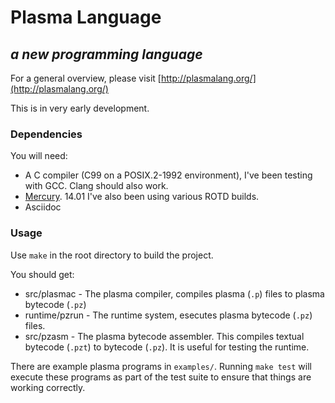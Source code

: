 # Plasma Language
## *a new programming language*

For a general overview, please visit
[http://plasmalang.org/](http://plasmalang.org/)

This is in very early development.

### Dependencies

You will need:

* A C compiler (C99 on a POSIX.2-1992 environment), I've been testing with GCC.
  Clang should also work.
* [Mercury](https://www.mercurylang.org/). 14.01  I've also been using various
  ROTD builds.
* Asciidoc

### Usage

Use ```make``` in the root directory to build the project.

You should get:

* src/plasmac - The plasma compiler, compiles plasma (```.p```) files to
  plasma bytecode (```.pz```)
* runtime/pzrun - The runtime system, esecutes plasma bytecode (```.pz```)
  files.
* src/pzasm - The plasma bytecode assembler.  This compiles textual bytecode
  (```.pzt```) to bytecode (```.pz```).  It is useful for testing the
  runtime.

There are example plasma programs in ```examples/```.  Running ```make
test``` will execute these programs as part of the test suite to ensure that
things are working correctly.

